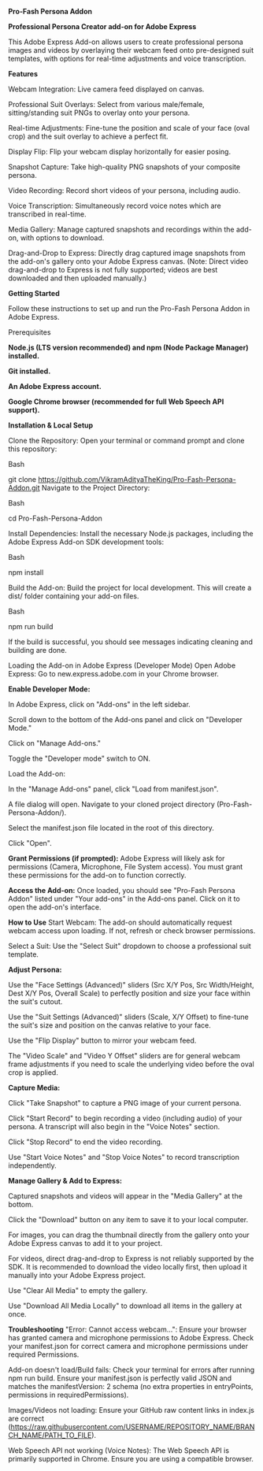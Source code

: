 **Pro-Fash Persona Addon**

**Professional Persona Creator add-on for Adobe Express**

This Adobe Express Add-on allows users to create professional persona images and videos by overlaying their webcam feed onto pre-designed suit templates, with options for real-time adjustments and voice transcription.

**Features**

Webcam Integration: Live camera feed displayed on canvas.

Professional Suit Overlays: Select from various male/female, sitting/standing suit PNGs to overlay onto your persona.

Real-time Adjustments: Fine-tune the position and scale of your face (oval crop) and the suit overlay to achieve a perfect fit.

Display Flip: Flip your webcam display horizontally for easier posing.

Snapshot Capture: Take high-quality PNG snapshots of your composite persona.

Video Recording: Record short videos of your persona, including audio.

Voice Transcription: Simultaneously record voice notes which are transcribed in real-time.

Media Gallery: Manage captured snapshots and recordings within the add-on, with options to download.

Drag-and-Drop to Express: Directly drag captured image snapshots from the add-on's gallery onto your Adobe Express canvas. (Note: Direct video drag-and-drop to Express is not fully supported; videos are best downloaded and then uploaded manually.)

**Getting Started**

Follow these instructions to set up and run the Pro-Fash Persona Addon in Adobe Express.

Prerequisites

**Node.js (LTS version recommended) and npm (Node Package Manager) installed.**

**Git installed.**

**An Adobe Express account.**

**Google Chrome browser (recommended for full Web Speech API support).**

**Installation & Local Setup**

Clone the Repository:
Open your terminal or command prompt and clone this repository:

Bash

git clone https://github.com/VikramAdityaTheKing/Pro-Fash-Persona-Addon.git
Navigate to the Project Directory:

Bash

cd Pro-Fash-Persona-Addon

Install Dependencies:
Install the necessary Node.js packages, including the Adobe Express Add-on SDK development tools:

Bash

npm install

Build the Add-on:
Build the project for local development. This will create a dist/ folder containing your add-on files.

Bash

npm run build

If the build is successful, you should see messages indicating cleaning and building are done.

Loading the Add-on in Adobe Express (Developer Mode)
Open Adobe Express:
Go to new.express.adobe.com in your Chrome browser.

**Enable Developer Mode:**

In Adobe Express, click on "Add-ons" in the left sidebar.

Scroll down to the bottom of the Add-ons panel and click on "Developer Mode."

Click on "Manage Add-ons."

Toggle the "Developer mode" switch to ON.

Load the Add-on:

In the "Manage Add-ons" panel, click "Load from manifest.json".

A file dialog will open. Navigate to your cloned project directory (Pro-Fash-Persona-Addon/).

Select the manifest.json file located in the root of this directory.

Click "Open".

**Grant Permissions (if prompted):**
Adobe Express will likely ask for permissions (Camera, Microphone, File System access). You must grant these permissions for the add-on to function correctly.

**Access the Add-on:**
Once loaded, you should see "Pro-Fash Persona Addon" listed under "Your add-ons" in the Add-ons panel. Click on it to open the add-on's interface.

**How to Use**
Start Webcam: The add-on should automatically request webcam access upon loading. If not, refresh or check browser permissions.

Select a Suit: Use the "Select Suit" dropdown to choose a professional suit template.

**Adjust Persona:**

Use the "Face Settings (Advanced)" sliders (Src X/Y Pos, Src Width/Height, Dest X/Y Pos, Overall Scale) to perfectly position and size your face within the suit's cutout.

Use the "Suit Settings (Advanced)" sliders (Scale, X/Y Offset) to fine-tune the suit's size and position on the canvas relative to your face.

Use the "Flip Display" button to mirror your webcam feed.

The "Video Scale" and "Video Y Offset" sliders are for general webcam frame adjustments if you need to scale the underlying video before the oval crop is applied.

**Capture Media:**

Click "Take Snapshot" to capture a PNG image of your current persona.

Click "Start Record" to begin recording a video (including audio) of your persona. A transcript will also begin in the "Voice Notes" section.

Click "Stop Record" to end the video recording.

Use "Start Voice Notes" and "Stop Voice Notes" to record transcription independently.

**Manage Gallery & Add to Express:**

Captured snapshots and videos will appear in the "Media Gallery" at the bottom.

Click the "Download" button on any item to save it to your local computer.

For images, you can drag the thumbnail directly from the gallery onto your Adobe Express canvas to add it to your project.

For videos, direct drag-and-drop to Express is not reliably supported by the SDK. It is recommended to download the video locally first, then upload it manually into your Adobe Express project.

Use "Clear All Media" to empty the gallery.

Use "Download All Media Locally" to download all items in the gallery at once.

**Troubleshooting**
"Error: Cannot access webcam...": Ensure your browser has granted camera and microphone permissions to Adobe Express. Check your manifest.json for correct camera and microphone permissions under required Permissions.

Add-on doesn't load/Build fails: Check your terminal for errors after running npm run build. Ensure your manifest.json is perfectly valid JSON and matches the manifestVersion: 2 schema (no extra properties in entryPoints, permissions in requiredPermissions).

Images/Videos not loading: Ensure your GitHub raw content links in index.js are correct (https://raw.githubusercontent.com/USERNAME/REPOSITORY_NAME/BRANCH_NAME/PATH_TO_FILE).

Web Speech API not working (Voice Notes): The Web Speech API is primarily supported in Chrome. Ensure you are using a compatible browser.
